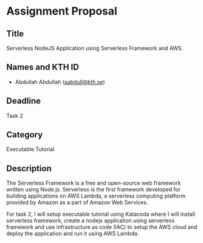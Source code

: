 # Assignment Proposal

## Title

Serverless NodeJS Application using Serverless Framework and AWS.

## Names and KTH ID

- Abdullah Abdullah (aabdull@kth.se)

## Deadline

Task 2

## Category

Executable Tutorial

## Description

The Serverless Framework is a free and open-source web framework written using Node.js. Serverless is the first framework developed for building applications on AWS Lambda, a serverless computing platform provided by Amazon as a part of Amazon Web Services.

For task 2, I will setup executable tutorial using Katacoda where I will install serverless framework, create a nodejs application using serverless framework and use infrastructure as code (IAC) to setup the AWS cloud and deploy the application
and run it using AWS Lambda.

